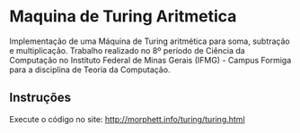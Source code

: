 # Maquina de Turing Aritmetica

Implementação de uma Máquina de Turing aritmética para soma, subtração e multiplicação. Trabalho realizado no 8º período de Ciência da Computação no Instituto Federal de Minas Gerais (IFMG) - Campus Formiga para a disciplina de Teoria da Computação.

## Instruções
Execute o código no site: http://morphett.info/turing/turing.html